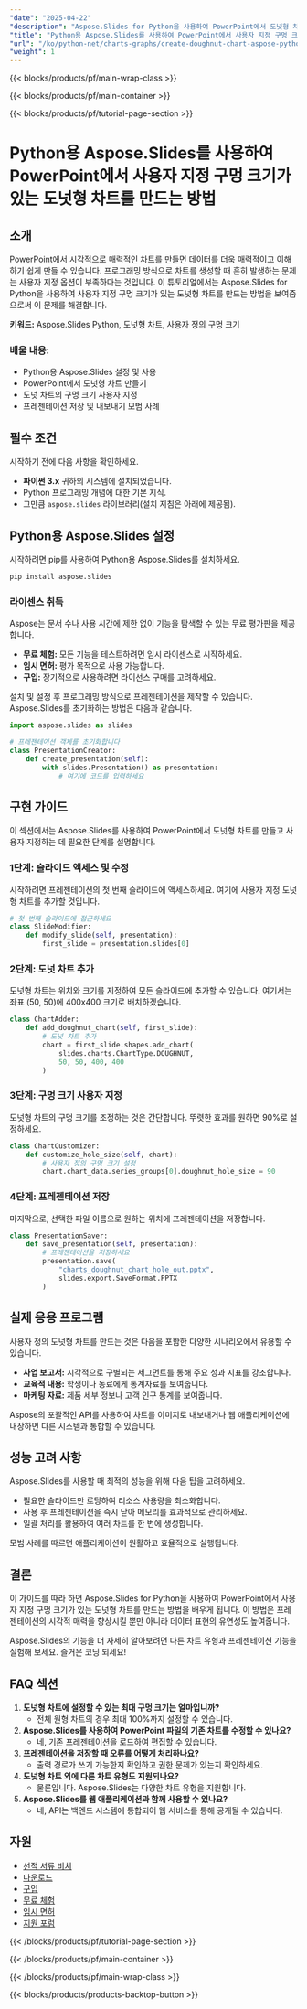 ```yaml
---
"date": "2025-04-22"
"description": "Aspose.Slides for Python을 사용하여 PowerPoint에서 도넛형 차트를 만들고 사용자 지정하는 방법을 알아보세요. 이 튜토리얼에서는 도넛형 차트의 구멍 크기 설정, 프레젠테이션 저장 및 모범 사례를 다룹니다."
"title": "Python용 Aspose.Slides를 사용하여 PowerPoint에서 사용자 지정 구멍 크기가 있는 도넛형 차트를 만드는 방법"
"url": "/ko/python-net/charts-graphs/create-doughnut-chart-aspose-python-custom-hole-size/"
"weight": 1
---
```


{{< blocks/products/pf/main-wrap-class >}}

{{< blocks/products/pf/main-container >}}

{{< blocks/products/pf/tutorial-page-section >}}
# Python용 Aspose.Slides를 사용하여 PowerPoint에서 사용자 지정 구멍 크기가 있는 도넛형 차트를 만드는 방법

## 소개
PowerPoint에서 시각적으로 매력적인 차트를 만들면 데이터를 더욱 매력적이고 이해하기 쉽게 만들 수 있습니다. 프로그래밍 방식으로 차트를 생성할 때 흔히 발생하는 문제는 사용자 지정 옵션이 부족하다는 것입니다. 이 튜토리얼에서는 Aspose.Slides for Python을 사용하여 사용자 지정 구멍 크기가 있는 도넛형 차트를 만드는 방법을 보여줌으로써 이 문제를 해결합니다.

**키워드:** Aspose.Slides Python, 도넛형 차트, 사용자 정의 구멍 크기

### 배울 내용:
- Python용 Aspose.Slides 설정 및 사용
- PowerPoint에서 도넛형 차트 만들기
- 도넛 차트의 구멍 크기 사용자 지정
- 프레젠테이션 저장 및 내보내기 모범 사례

## 필수 조건
시작하기 전에 다음 사항을 확인하세요.
- **파이썬 3.x** 귀하의 시스템에 설치되었습니다.
- Python 프로그래밍 개념에 대한 기본 지식.
- 그만큼 `aspose.slides` 라이브러리(설치 지침은 아래에 제공됨).

## Python용 Aspose.Slides 설정
시작하려면 pip를 사용하여 Python용 Aspose.Slides를 설치하세요.

```bash
pip install aspose.slides
```

### 라이센스 취득
Aspose는 문서 수나 사용 시간에 제한 없이 기능을 탐색할 수 있는 무료 평가판을 제공합니다.
- **무료 체험:** 모든 기능을 테스트하려면 임시 라이센스로 시작하세요.
- **임시 면허:** 평가 목적으로 사용 가능합니다.
- **구입:** 장기적으로 사용하려면 라이선스 구매를 고려하세요.

설치 및 설정 후 프로그래밍 방식으로 프레젠테이션을 제작할 수 있습니다. Aspose.Slides를 초기화하는 방법은 다음과 같습니다.

```python
import aspose.slides as slides

# 프레젠테이션 객체를 초기화합니다
class PresentationCreator:
    def create_presentation(self):
        with slides.Presentation() as presentation:
            # 여기에 코드를 입력하세요
```

## 구현 가이드
이 섹션에서는 Aspose.Slides를 사용하여 PowerPoint에서 도넛형 차트를 만들고 사용자 지정하는 데 필요한 단계를 설명합니다.

### 1단계: 슬라이드 액세스 및 수정
시작하려면 프레젠테이션의 첫 번째 슬라이드에 액세스하세요. 여기에 사용자 지정 도넛형 차트를 추가할 것입니다.

```python
# 첫 번째 슬라이드에 접근하세요
class SlideModifier:
    def modify_slide(self, presentation):
        first_slide = presentation.slides[0]
```

### 2단계: 도넛 차트 추가
도넛형 차트는 위치와 크기를 지정하여 모든 슬라이드에 추가할 수 있습니다. 여기서는 좌표 (50, 50)에 400x400 크기로 배치하겠습니다.

```python
class ChartAdder:
    def add_doughnut_chart(self, first_slide):
        # 도넛 차트 추가
        chart = first_slide.shapes.add_chart(
            slides.charts.ChartType.DOUGHNUT,
            50, 50, 400, 400
        )
```

### 3단계: 구멍 크기 사용자 지정
도넛형 차트의 구멍 크기를 조정하는 것은 간단합니다. 뚜렷한 효과를 원하면 90%로 설정하세요.

```python
class ChartCustomizer:
    def customize_hole_size(self, chart):
        # 사용자 정의 구멍 크기 설정
        chart.chart_data.series_groups[0].doughnut_hole_size = 90
```

### 4단계: 프레젠테이션 저장
마지막으로, 선택한 파일 이름으로 원하는 위치에 프레젠테이션을 저장합니다.

```python
class PresentationSaver:
    def save_presentation(self, presentation):
        # 프레젠테이션을 저장하세요
        presentation.save(
            "charts_doughnut_chart_hole_out.pptx",
            slides.export.SaveFormat.PPTX
        )
```

## 실제 응용 프로그램
사용자 정의 도넛형 차트를 만드는 것은 다음을 포함한 다양한 시나리오에서 유용할 수 있습니다.
- **사업 보고서:** 시각적으로 구별되는 세그먼트를 통해 주요 성과 지표를 강조합니다.
- **교육적 내용:** 학생이나 동료에게 통계자료를 보여줍니다.
- **마케팅 자료:** 제품 세부 정보나 고객 인구 통계를 보여줍니다.

Aspose의 포괄적인 API를 사용하여 차트를 이미지로 내보내거나 웹 애플리케이션에 내장하면 다른 시스템과 통합할 수 있습니다.

## 성능 고려 사항
Aspose.Slides를 사용할 때 최적의 성능을 위해 다음 팁을 고려하세요.
- 필요한 슬라이드만 로딩하여 리소스 사용량을 최소화합니다.
- 사용 후 프레젠테이션을 즉시 닫아 메모리를 효과적으로 관리하세요.
- 일괄 처리를 활용하여 여러 차트를 한 번에 생성합니다.

모범 사례를 따르면 애플리케이션이 원활하고 효율적으로 실행됩니다.

## 결론
이 가이드를 따라 하면 Aspose.Slides for Python을 사용하여 PowerPoint에서 사용자 지정 구멍 크기가 있는 도넛형 차트를 만드는 방법을 배우게 됩니다. 이 방법은 프레젠테이션의 시각적 매력을 향상시킬 뿐만 아니라 데이터 표현의 유연성도 높여줍니다.

Aspose.Slides의 기능을 더 자세히 알아보려면 다른 차트 유형과 프레젠테이션 기능을 실험해 보세요. 즐거운 코딩 되세요!

## FAQ 섹션
1. **도넛형 차트에 설정할 수 있는 최대 구멍 크기는 얼마입니까?**
   - 전체 원형 차트의 경우 최대 100%까지 설정할 수 있습니다.
2. **Aspose.Slides를 사용하여 PowerPoint 파일의 기존 차트를 수정할 수 있나요?**
   - 네, 기존 프레젠테이션을 로드하여 편집할 수 있습니다.
3. **프레젠테이션을 저장할 때 오류를 어떻게 처리하나요?**
   - 출력 경로가 쓰기 가능한지 확인하고 권한 문제가 있는지 확인하세요.
4. **도넛형 차트 외에 다른 차트 유형도 지원되나요?**
   - 물론입니다. Aspose.Slides는 다양한 차트 유형을 지원합니다.
5. **Aspose.Slides를 웹 애플리케이션과 함께 사용할 수 있나요?**
   - 네, API는 백엔드 시스템에 통합되어 웹 서비스를 통해 공개될 수 있습니다.

## 자원
- [선적 서류 비치](https://reference.aspose.com/slides/python-net/)
- [다운로드](https://releases.aspose.com/slides/python-net/)
- [구입](https://purchase.aspose.com/buy)
- [무료 체험](https://releases.aspose.com/slides/python-net/)
- [임시 면허](https://purchase.aspose.com/temporary-license/)
- [지원 포럼](https://forum.aspose.com/c/slides/11)

{{< /blocks/products/pf/tutorial-page-section >}}

{{< /blocks/products/pf/main-container >}}

{{< /blocks/products/pf/main-wrap-class >}}

{{< blocks/products/products-backtop-button >}}